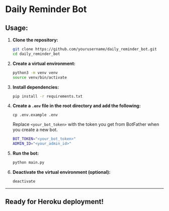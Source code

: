 # Daily Reminder Bot

## Usage:

1. **Clone the repository:**
    ```sh
    git clone https://github.com/yourusername/daily_reminder_bot.git
    cd daily_reminder_bot
    ```

2. **Create a virtual environment:**
    ```sh
    python3 -m venv venv
    source venv/bin/activate
    ```

3. **Install dependencies:**
    ```sh
    pip install -r requirements.txt
    ```

4. **Create a `.env` file in the root directory and add the following:**
    ```
    cp .env.example .env
    ```
    Replace `<your_bot_token>` with the token you get from BotFather when you create a new bot.
    ```sh
    BOT_TOKEN="<your_bot_token>"
    ADMIN_ID="<your_admin_id>"
    ```

4. **Run the bot:**
    ```sh
    python main.py
    ```

5. **Deactivate the virtual environment (optional):**
    ```sh
    deactivate
    ```
---

## Ready for Heroku deployment!
    